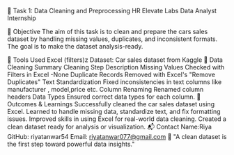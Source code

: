 🎯 Task 1: Data Cleaning and Preprocessing
HR Elevate Labs Data Analyst Internship

📝 Objective
The aim of this task is to clean and prepare the cars sales dataset by handling missing values, duplicates, and inconsistent formats. The goal is to make the dataset analysis-ready.

🧰 Tools Used
Excel (filters)z
Dataset: Car sales dataset from Kaggle
🧼 Data Cleaning Summary
Cleaning Step	Description
Missing Values	Checked with Filters in Excel -None
Duplicate Records	Removed with Excel's "Remove Duplicates"
Text Standardization	Fixed inconsistencies in text columns like manufacturer , model,price etc.
Column Renaming	Renamed column headers
Data Types	Ensured correct data types  for each column.
🏁 Outcomes & Learnings
Successfully cleaned the car sales dataset using Excel.
Learned to handle missing data, standardize text, and fix formatting issues.
Improved skills in using Excel for real-world data cleaning.
Created a clean dataset ready for analysis or visualization.
📬 Contact
Name:Riya GitHub: riyatanwar54
Email: riyatanwar077@gmail.com
🧠 "A clean dataset is the first step toward powerful data insights."
